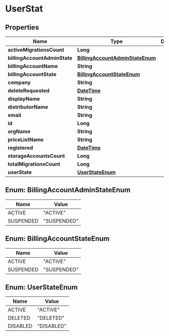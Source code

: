 
# UserStat

## Properties
Name | Type | Description | Notes
------------ | ------------- | ------------- | -------------
**activeMigrationsCount** | **Long** |  |  [optional]
**billingAccountAdminState** | [**BillingAccountAdminStateEnum**](#BillingAccountAdminStateEnum) |  |  [optional]
**billingAccountName** | **String** |  |  [optional]
**billingAccountState** | [**BillingAccountStateEnum**](#BillingAccountStateEnum) |  |  [optional]
**company** | **String** |  |  [optional]
**deleteRequested** | [**DateTime**](DateTime.md) |  |  [optional]
**displayName** | **String** |  |  [optional]
**distributorName** | **String** |  |  [optional]
**email** | **String** |  |  [optional]
**id** | **Long** |  |  [optional]
**orgName** | **String** |  |  [optional]
**priceListName** | **String** |  |  [optional]
**registered** | [**DateTime**](DateTime.md) |  |  [optional]
**storageAccountsCount** | **Long** |  |  [optional]
**totalMigrationsCount** | **Long** |  |  [optional]
**userState** | [**UserStateEnum**](#UserStateEnum) |  |  [optional]


<a name="BillingAccountAdminStateEnum"></a>
## Enum: BillingAccountAdminStateEnum
Name | Value
---- | -----
ACTIVE | &quot;ACTIVE&quot;
SUSPENDED | &quot;SUSPENDED&quot;


<a name="BillingAccountStateEnum"></a>
## Enum: BillingAccountStateEnum
Name | Value
---- | -----
ACTIVE | &quot;ACTIVE&quot;
SUSPENDED | &quot;SUSPENDED&quot;


<a name="UserStateEnum"></a>
## Enum: UserStateEnum
Name | Value
---- | -----
ACTIVE | &quot;ACTIVE&quot;
DELETED | &quot;DELETED&quot;
DISABLED | &quot;DISABLED&quot;



